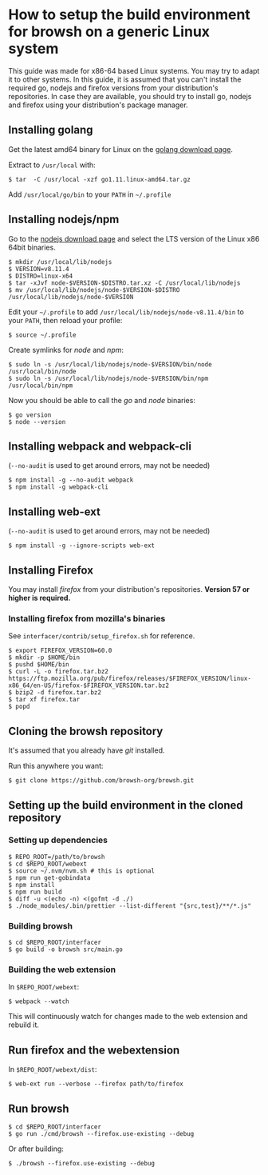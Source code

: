 # How to setup the build environment for browsh on a generic Linux system

This guide was made for x86-64 based Linux systems. You may try to adapt it to other systems.
In this guide, it is assumed that you can't install the required go, nodejs and firefox versions from your distribution's repositories.
In case they are available, you should try to install go, nodejs and firefox using your distribution's package manager.

## Installing golang

Get the latest amd64 binary for Linux on the [golang download page](https://golang.org/dl/).

Extract to `/usr/local` with:

```
$ tar  -C /usr/local -xzf go1.11.linux-amd64.tar.gz
```

Add `/usr/local/go/bin` to your `PATH` in `~/.profile`

## Installing nodejs/npm

Go to the [nodejs download page](https://nodejs.org/download) and select the LTS version of the Linux x86 64bit binaries.

```
$ mkdir /usr/local/lib/nodejs
$ VERSION=v8.11.4
$ DISTRO=linux-x64
$ tar -xJvf node-$VERSION-$DISTRO.tar.xz -C /usr/local/lib/nodejs
$ mv /usr/local/lib/nodejs/node-$VERSION-$DISTRO /usr/local/lib/nodejs/node-$VERSION
```

Edit your `~/.profile` to add `/usr/local/lib/nodejs/node-v8.11.4/bin` to your `PATH`, then reload your profile:

```
$ source ~/.profile
```

Create symlinks for *node* and *npm*:

```
$ sudo ln -s /usr/local/lib/nodejs/node-$VERSION/bin/node /usr/local/bin/node
$ sudo ln -s /usr/local/lib/nodejs/node-$VERSION/bin/npm /usr/local/bin/npm
```

Now you should be able to call the *go* and *node* binaries:

```
$ go version
$ node --version
```

## Installing webpack and webpack-cli

(`--no-audit` is used to get around errors, may not be needed)

```
$ npm install -g --no-audit webpack
$ npm install -g webpack-cli
```

## Installing web-ext

(`--no-audit` is used to get around errors, may not be needed)

```
$ npm install -g --ignore-scripts web-ext
```

## Installing Firefox

You may install *firefox* from your distribution's repositories. **Version 57 or higher is required.**

### Installing firefox from mozilla's binaries

See `interfacer/contrib/setup_firefox.sh` for reference.

```
$ export FIREFOX_VERSION=60.0
$ mkdir -p $HOME/bin
$ pushd $HOME/bin
$ curl -L -o firefox.tar.bz2 https://ftp.mozilla.org/pub/firefox/releases/$FIREFOX_VERSION/linux-x86_64/en-US/firefox-$FIREFOX_VERSION.tar.bz2
$ bzip2 -d firefox.tar.bz2
$ tar xf firefox.tar
$ popd
```

## Cloning the browsh repository

It's assumed that you already have *git* installed.

Run this anywhere you want:

```
$ git clone https://github.com/browsh-org/browsh.git
```

## Setting up the build environment in the cloned repository

### Setting up dependencies 

```
$ REPO_ROOT=/path/to/browsh
$ cd $REPO_ROOT/webext
$ source ~/.nvm/nvm.sh # this is optional
$ npm run get-gobindata
$ npm install
$ npm run build
$ diff -u <(echo -n) <(gofmt -d ./)
$ ./node_modules/.bin/prettier --list-different "{src,test}/**/*.js"
```
### Building browsh

```
$ cd $REPO_ROOT/interfacer
$ go build -o browsh src/main.go
```

### Building the web extension

In `$REPO_ROOT/webext`:

```
$ webpack --watch
```

This will continuously watch for changes made to the web extension and rebuild it.

## Run firefox and the webextension

In `$REPO_ROOT/webext/dist`:

```
$ web-ext run --verbose --firefox path/to/firefox
```

## Run browsh

```
$ cd $REPO_ROOT/interfacer
$ go run ./cmd/browsh --firefox.use-existing --debug
```

Or after building:

```
$ ./browsh --firefox.use-existing --debug
```

